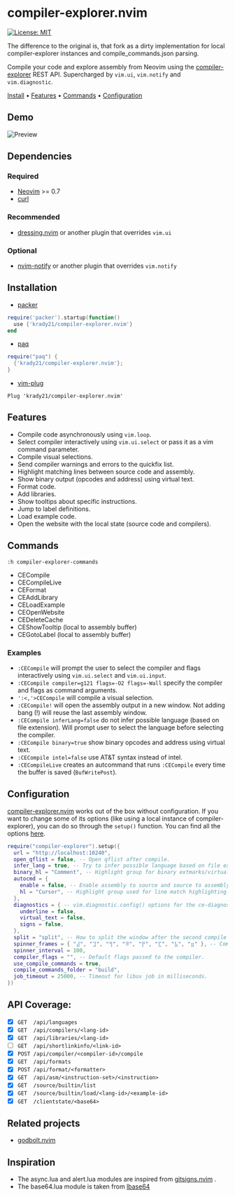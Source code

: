 # compiler-explorer.nvim
[![License: MIT](https://img.shields.io/badge/License-MIT-yellow.svg)](https://opensource.org/licenses/MIT)

The difference to the original is, that fork as a dirty implementation for local compiler-explorer instances and compile_commands.json parsing.

Compile your code and explore assembly from Neovim using the
[compiler-explorer](https://godbolt.org/) REST API. Supercharged by `vim.ui`,
`vim.notify` and `vim.diagnostic`.

[Install](#installation) • [Features](#features) • [Commands](#commands) • [Configuration](#configuration)

## Demo
![Preview](https://i.imgur.com/Dy7TnUd.gif)

## Dependencies
### Required
- [Neovim](https://neovim.io/) >= 0.7
- [curl](https://curl.se/)

### Recommended
- [dressing.nvim](https://github.com/stevearc/dressing.nvim) or another plugin that overrides `vim.ui`

### Optional
- [nvim-notify](https://github.com/rcarriga/nvim-notify) or another plugin that overrides `vim.notify`

## Installation

- [packer](https://github.com/wbthomason/packer.nvim)
```lua
require('packer').startup(function()
  use {'krady21/compiler-explorer.nvim'}
end
```

- [paq](https://github.com/savq/paq-nvim)
```lua
require("paq") {
  {'krady21/compiler-explorer.nvim'};
}
```

- [vim-plug](https://github.com/junegunn/vim-plug)
```vim
Plug 'krady21/compiler-explorer.nvim'
```

## Features
- Compile code asynchronously using `vim.loop`.
- Select compiler interactively using `vim.ui.select` or pass it as a vim
  command parameter.
- Compile visual selections.
- Send compiler warnings and errors to the quickfix list.
- Highlight matching lines between source code and assembly.
- Show binary output (opcodes and address) using virtual text.
- Format code.
- Add libraries.
- Show tooltips about specific instructions.
- Jump to label definitions.
- Load example code.
- Open the website with the local state (source code and compilers).

## Commands
`:h compiler-explorer-commands`

- CECompile
- CECompileLive
- CEFormat
- CEAddLibrary
- CELoadExample
- CEOpenWebsite
- CEDeleteCache
- CEShowTooltip (local to assembly buffer)
- CEGotoLabel (local to assembly buffer)

### Examples
- `:CECompile` will prompt the user to select the compiler and flags
  interactively using `vim.ui.select` and `vim.ui.input`.
- `:CECompile compiler=g121 flags=-O2 flags=-Wall` specify the
  compiler and flags as command arguments.
- `':<,'>CECompile` will compile a visual selection.
- `:CECompile!` will open the assembly output in a new window. Not adding
  bang (!) will reuse the last assembly window.
- `:CECompile inferLang=false` do not infer possible language (based on file
  extension). Will prompt user to select the language before selecting the
  compiler.
- `:CECompile binary=true` show binary opcodes and address using virtual text.
- `:CECompile intel=false` use AT&T syntax instead of intel.
- `:CECompileLive` creates an autcommand that runs `:CECompile` every time
  the buffer is saved (`BufWritePost`).


## Configuration
[compiler-explorer.nvim](https://github.com/krady21/compiler-explorer.nvim)
works out of the box without configuration. If you want to change some of its
options (like using a local instance of compiler-explorer), you can do so
through the `setup()` function. You can find all the options
[here](https://github.com/krady21/compiler-explorer.nvim/blob/master/lua/compiler-explorer/config.lua).

```lua
require("compiler-explorer").setup({
  url = "http://localhost:10240",
  open_qflist = false, -- Open qflist after compile.
  infer_lang = true, -- Try to infer possible language based on file extension.
  binary_hl = "Comment", -- Highlight group for binary extmarks/virtual text.
  autocmd = {
    enable = false, -- Enable assembly to source and source to assembly highlighting.
    hl = "Cursor", -- Highlight group used for line match highlighting.
  },
  diagnostics = { -- vim.diagnostic.config() options for the ce-diagnostics namespace.
    underline = false,
    virtual_text = false,
    signs = false,
  },
  split = "split", -- How to split the window after the second compile (split/vsplit).
  spinner_frames = { "⣼", "⣹", "⢻", "⠿", "⡟", "⣏", "⣧", "⣶" }, -- Compiling... spinner settings.
  spinner_interval = 100,
  compiler_flags = "", -- Default flags passed to the compiler.
  use_compile_commands = true,
  compile_commands_folder = "build",
  job_timeout = 25000, -- Timeout for libuv job in milliseconds.
})
```

## API Coverage:
- [x] `GET  /api/languages`
- [x] `GET  /api/compilers/<lang-id>`
- [x] `GET  /api/libraries/<lang-id>`
- [ ] `GET  /api/shortlinkinfo/<link-id>`
- [x] `POST /api/compiler/<compiler-id>/compile`
- [x] `GET  /api/formats`
- [x] `POST /api/format/<formatter>`
- [x] `GET  /api/asm/<instruction-set>/<instruction>`
- [x] `GET  /source/builtin/list`
- [x] `GET  /source/builtin/load/<lang-id>/<example-id>`
- [x] `GET  /clientstate/<base64>`

## Related projects
- [godbolt.nvim](https://github.com/p00f/godbolt.nvim)

## Inspiration
- The async.lua and alert.lua modules are inspired from [gitsigns.nvim](https://github.com/lewis6991/gitsigns.nvim) .
- The base64.lua module is taken from [lbase64](https://github.com/iskolbin/lbase64)
